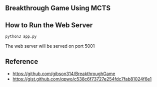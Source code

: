 ## Breakthrough Game Using MCTS


## How to Run the Web Server
```bash
python3 app.py
```
The web server will be served on port 5001

## Reference
- https://github.com/gibson314/BreakthroughGame
- https://gist.github.com/qpwo/c538c6f73727e254fdc7fab81024f6e1